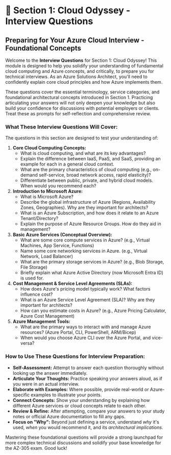 # 🚀 Section 1: Cloud Odyssey - Interview Questions

## Preparing for Your Azure Cloud Interview - Foundational Concepts

Welcome to the **Interview Questions** for Section 1: Cloud Odyssey! This module is designed to help you solidify your understanding of fundamental cloud computing and Azure concepts, and critically, to prepare you for technical interviews. As an Azure Solutions Architect, you'll need to confidently explain core cloud principles and how Azure implements them.

These questions cover the essential terminology, service categories, and foundational architectural concepts introduced in Section 1. Practicing articulating your answers will not only deepen your knowledge but also build your confidence for discussions with potential employers or clients. Treat these as prompts for self-reflection and comprehensive review.

### What These Interview Questions Will Cover:

The questions in this section are designed to test your understanding of:

1.  **Core Cloud Computing Concepts:**
    * What is cloud computing, and what are its key advantages?
    * Explain the difference between IaaS, PaaS, and SaaS, providing an example for each in a general cloud context.
    * What are the primary characteristics of cloud computing (e.g., on-demand self-service, broad network access, rapid elasticity)?
    * Differentiate between public, private, and hybrid cloud models. When would you recommend each?
2.  **Introduction to Microsoft Azure:**
    * What is Microsoft Azure?
    * Describe the global infrastructure of Azure (Regions, Availability Zones, Geographies). Why are they important for architects?
    * What is an Azure Subscription, and how does it relate to an Azure Tenant/Directory?
    * Explain the purpose of Azure Resource Groups. How do they aid in management?
3.  **Basic Azure Services (Conceptual Overview):**
    * What are some core compute services in Azure? (e.g., Virtual Machines, App Service, Functions)
    * Name some core networking services in Azure. (e.g., Virtual Network, Load Balancer)
    * What are the primary storage services in Azure? (e.g., Blob Storage, File Storage)
    * Briefly explain what Azure Active Directory (now Microsoft Entra ID) is used for.
4.  **Cost Management & Service Level Agreements (SLAs):**
    * How does Azure's pricing model typically work? What factors influence cost?
    * What is an Azure Service Level Agreement (SLA)? Why are they important for architects?
    * How can you estimate costs in Azure? (e.g., Azure Pricing Calculator, Azure Cost Management)
5.  **Azure Management Tools:**
    * What are the primary ways to interact with and manage Azure resources? (Azure Portal, CLI, PowerShell, ARM/Bicep)
    * When would you choose Azure CLI over the Azure Portal, and vice-versa?

### How to Use These Questions for Interview Preparation:

* **Self-Assessment:** Attempt to answer each question thoroughly without looking up the answer immediately.
* **Articulate Your Thoughts:** Practice speaking your answers aloud, as if you were in an actual interview.
* **Elaborate with Examples:** Where possible, provide real-world or Azure-specific examples to illustrate your points.
* **Connect Concepts:** Show your understanding by explaining how different Azure services or cloud concepts relate to each other.
* **Review & Refine:** After attempting, compare your answers to your study notes or official Azure documentation to fill any gaps.
* **Focus on "Why":** Beyond just defining a service, understand *why* it's used, *when* you would recommend it, and its *architectural implications*.

Mastering these foundational questions will provide a strong launchpad for more complex technical discussions and solidify your base knowledge for the AZ-305 exam. Good luck!
